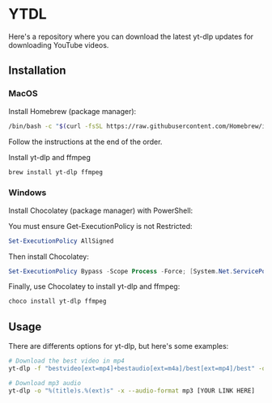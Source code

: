 # YTDL

Here's a repository where you can download the latest yt-dlp updates for downloading YouTube videos.

## Installation

### MacOS

Install Homebrew (package manager):
```bash
/bin/bash -c "$(curl -fsSL https://raw.githubusercontent.com/Homebrew/install/HEAD/install.sh)"
```
Follow the instructions at the end of the order.

Install yt-dlp and ffmpeg
```bash
brew install yt-dlp ffmpeg
```

### Windows

Install Chocolatey (package manager) with PowerShell:

You must ensure Get-ExecutionPolicy is not Restricted:
```powershell
Set-ExecutionPolicy AllSigned
```

Then install Chocolatey:
```powershell
Set-ExecutionPolicy Bypass -Scope Process -Force; [System.Net.ServicePointManager]::SecurityProtocol = [System.Net.ServicePointManager]::SecurityProtocol -bor 3072; iex ((New-Object System.Net.WebClient).DownloadString('https://community.chocolatey.org/install.ps1'))
```

Finally, use Chocolatey to install yt-dlp and ffmpeg:
```powershell
choco install yt-dlp ffmpeg
```

## Usage

There are differents options for yt-dlp, but here's some examples:
```bash
# Download the best video in mp4
yt-dlp -f "bestvideo[ext=mp4]+bestaudio[ext=m4a]/best[ext=mp4]/best" -o "%(title)s.%(ext)s" [YOUR LINK HERE]
```

```bash
# Download mp3 audio
yt-dlp -o "%(title)s.%(ext)s" -x --audio-format mp3 [YOUR LINK HERE]
```
